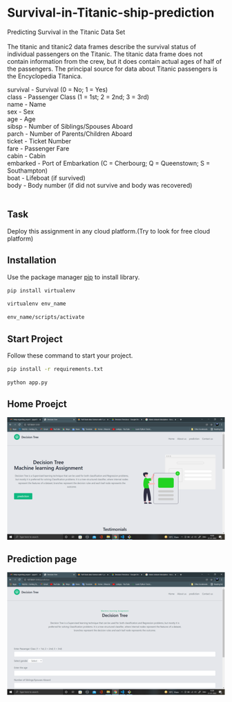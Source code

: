# Survival-in-Titanic-ship-prediction

Predicting Survival in the Titanic Data Set
<br><br>
The titanic and titanic2 data frames describe the survival status of individual passengers on the Titanic. The titanic data frame does not contain information from the crew, but it does contain actual ages of half of the passengers. The principal source for data about Titanic passengers is the Encyclopedia Titanica.

survival - Survival (0 = No; 1 = Yes)<br>
class - Passenger Class (1 = 1st; 2 = 2nd; 3 = 3rd)<br>
name - Name<br>
sex - Sex<br>
age - Age<br>
sibsp - Number of Siblings/Spouses Aboard<br>
parch - Number of Parents/Children Aboard<br>
ticket - Ticket Number<br>
fare - Passenger Fare<br>
cabin - Cabin<br>
embarked - Port of Embarkation (C = Cherbourg; Q = Queenstown; S = Southampton)<br>
boat - Lifeboat (if survived)<br>
body - Body number (if did not survive and body was recovered)<br>
<br>

## Task 

Deploy this assignment in any cloud platform.(Try to look for
free cloud platform)

## Installation

Use the package manager [pip](https://pip.pypa.io/en/stable/) to install library.

```bash
pip install virtualenv
```
```bash
virtualenv env_name
```
```bash
env_name/scripts/activate
```
## Start Project

Follow these command to start your project.

```bash
pip install -r requirements.txt
```
```bash
python app.py
```
## Home Proejct

![Test Image 1](https://github.com/codejay411/Survival-in-Titanic-ship-prediction/blob/main/Screenshot%20(67).png)

## Prediction page

![Test Image 1](https://github.com/codejay411/Survival-in-Titanic-ship-prediction/blob/main/Screenshot%20(68).png)


